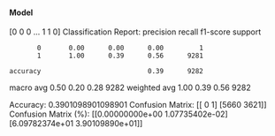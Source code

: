 #### Model
[0 0 0 ... 1 1 0]
Classification Report:
              precision    recall  f1-score   support

           0       0.00      0.00      0.00         1
           1       1.00      0.39      0.56      9281

    accuracy                           0.39      9282
   macro avg       0.50      0.20      0.28      9282
weighted avg       1.00      0.39      0.56      9282

Accuracy: 0.3901098901098901
Confusion Matrix:
[[   0    1]
 [5660 3621]]
Confusion Matrix (%):
[[0.00000000e+00 1.07735402e-02]
 [6.09782374e+01 3.90109890e+01]]
